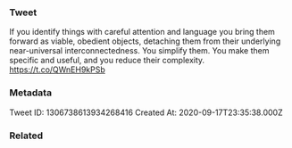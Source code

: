 ### Tweet
If you identify things with careful attention and language you bring them forward as viable, obedient objects, detaching them from their underlying near-universal interconnectedness. You simplify them. You make them specific and useful, and you reduce their complexity. https://t.co/QWnEH9kPSb

### Metadata
Tweet ID: 1306738613934268416
Created At: 2020-09-17T23:35:38.000Z

### Related

